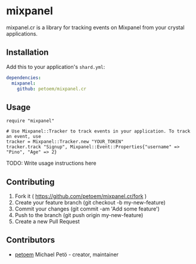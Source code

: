 # mixpanel

mixpanel.cr is a library for tracking events on Mixpanel from your crystal applications.

## Installation

Add this to your application's `shard.yml`:

```yaml
dependencies:
  mixpanel:
    github: petoem/mixpanel.cr
```

## Usage

```crystal
require "mixpanel"

# Use Mixpanel::Tracker to track events in your application. To track an event, use
tracker = Mixpanel::Tracker.new "YOUR_TOKEN"
tracker.track "Signup", Mixpanel::Event::Properties{"username" => "Pino", "Age" => 2}
```

TODO: Write usage instructions here

## Contributing

1. Fork it ( https://github.com/petoem/mixpanel.cr/fork )
2. Create your feature branch (git checkout -b my-new-feature)
3. Commit your changes (git commit -am 'Add some feature')
4. Push to the branch (git push origin my-new-feature)
5. Create a new Pull Request

## Contributors

- [petoem](https://github.com/petoem) Michael Petö - creator, maintainer
